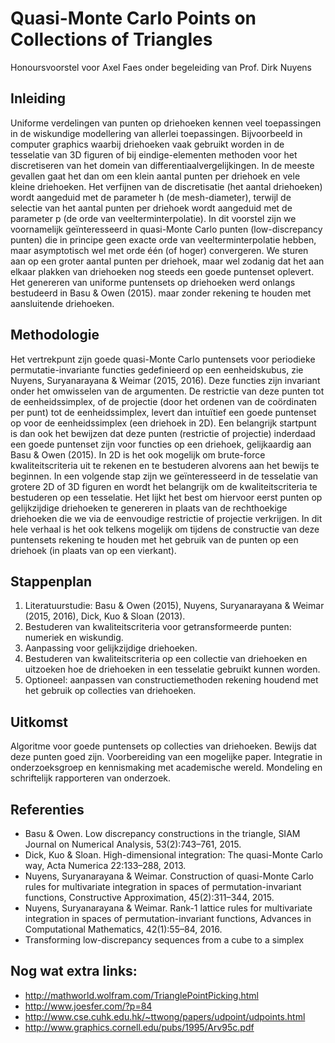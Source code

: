 # Quasi-Monte Carlo Points on Collections of Triangles

Honoursvoorstel voor Axel Faes onder begeleiding van Prof. Dirk Nuyens

## Inleiding 

Uniforme verdelingen van punten op driehoeken kennen veel toepassingen in de wiskundige modellering van allerlei toepassingen. Bijvoorbeeld in computer graphics waarbij driehoeken vaak gebruikt worden in de tesselatie van 3D figuren of bij eindige-elementen methoden voor het discretiseren van het domein van differentiaalvergelijkingen. In de meeste gevallen gaat het dan om een klein aantal punten per driehoek en vele kleine driehoeken. Het verfijnen van de discretisatie (het aantal driehoeken) wordt aangeduid met de parameter ​h (de mesh-diameter), terwijl de selectie van het aantal punten per driehoek wordt aangeduid met de parameter ​p (de orde van veelterminterpolatie). In dit voorstel zijn we voornamelijk geïnteresseerd in quasi-Monte Carlo punten (low-discrepancy punten) die in principe geen exacte orde van veelterminterpolatie hebben, maar asymptotisch wel met orde één (of hoger) convergeren. We sturen aan op een groter aantal punten per driehoek, maar wel zodanig dat het aan elkaar plakken van driehoeken nog steeds een goede puntenset oplevert. Het genereren van uniforme puntensets op driehoeken werd onlangs bestudeerd in Basu & Owen (2015). maar zonder rekening te houden met aansluitende driehoeken. 

## Methodologie

Het vertrekpunt zijn goede quasi-Monte Carlo puntensets voor periodieke permutatie-invariante functies gedefinieerd op een eenheidskubus, zie Nuyens, Suryanarayana & Weimar (2015, 2016). Deze functies zijn invariant onder het omwisselen van de argumenten. De restrictie van deze punten tot de eenheidssimplex, of de projectie (door het ordenen van de coördinaten per punt) tot de eenheidssimplex, levert dan intuïtief een goede puntenset op voor de eenheidssimplex (een driehoek in 2D). Een belangrijk startpunt is dan ook het bewijzen dat deze punten (restrictie of projectie) inderdaad een goede puntenset zijn voor functies op een driehoek, gelijkaardig aan Basu & Owen (2015). In 2D is het ook mogelijk om brute-force kwaliteitscriteria uit te rekenen en te bestuderen alvorens aan het bewijs te beginnen. In een volgende stap zijn we geïnteresseerd in de tesselatie van grotere 2D of 3D figuren en wordt het belangrijk om de kwaliteitscriteria te bestuderen op een tesselatie. Het lijkt het best om hiervoor eerst punten op gelijkzijdige driehoeken te genereren in plaats van de rechthoekige driehoeken die we via de eenvoudige restrictie of projectie verkrijgen. In dit hele verhaal is het ook telkens mogelijk om tijdens de constructie van deze puntensets rekening te houden met het gebruik van de punten op een driehoek (in plaats van op een vierkant).

## Stappenplan 
1. Literatuurstudie: Basu & Owen (2015), Nuyens, Suryanarayana & Weimar (2015, 2016), Dick, Kuo & Sloan (2013).
2. Bestuderen van kwaliteitscriteria voor getransformeerde punten: numeriek en wiskundig.
3. Aanpassing voor gelijkzijdige driehoeken.
4. Bestuderen van kwaliteitscriteria op een collectie van driehoeken en uitzoeken hoe de driehoeken in een tesselatie gebruikt kunnen worden.
5. Optioneel: aanpassen van constructiemethoden rekening houdend met het gebruik op collecties van driehoeken.

## Uitkomst 

Algoritme voor goede puntensets op collecties van driehoeken. Bewijs dat deze punten goed zijn. Voorbereiding van een mogelijke paper. Integratie in onderzoeksgroep en kennismaking met academische wereld. Mondeling en schriftelijk rapporteren van onderzoek.

## Referenties 

* Basu & Owen. Low discrepancy constructions in the triangle, SIAM Journal on Numerical Analysis, 53(2):743–761, 2015.
* Dick, Kuo & Sloan. High-dimensional integration: The quasi-Monte Carlo way, Acta Numerica 22:133–288, 2013.
* Nuyens, Suryanarayana & Weimar. Construction of quasi-Monte Carlo rules for multivariate integration in spaces of permutation-invariant functions, Constructive Approximation, 45(2):311–344, 2015.
* Nuyens, Suryanarayana & Weimar. Rank-1 lattice rules for multivariate integration in spaces of permutation-invariant functions, Advances in Computational Mathematics, 42(1):55–84, 2016.
* Transforming low-discrepancy sequences from a cube to a simplex

## Nog wat extra links:
* http://mathworld.wolfram.com/TrianglePointPicking.html
* http://www.joesfer.com/?p=84
* http://www.cse.cuhk.edu.hk/~ttwong/papers/udpoint/udpoints.html
* http://www.graphics.cornell.edu/pubs/1995/Arv95c.pdf


